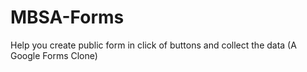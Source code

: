 # MBSA-Forms
Help you create public form in click of buttons and collect the data (A Google Forms Clone)
